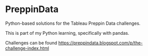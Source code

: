 # PreppinData
Python-based solutions for the Tableau Preppin Data challenges.

This is part of my Python learning, specifically with pandas.

Challenges can be found https://preppindata.blogspot.com/p/the-challenge-index.html
